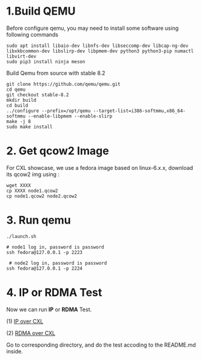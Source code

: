 # 1.Build QEMU 

 Before configure qemu, you may need to install some software using following commands
 ```
 sudo apt install libaio-dev libnfs-dev libseccomp-dev libcap-ng-dev libxkbcommon-dev libslirp-dev libpmem-dev python3 python3-pip numactl libvirt-dev
 sudo pip3 install ninja meson
 ```

Build Qemu from source with stable 8.2

 ```
git clone https://github.com/qemu/qemu.git
cd qemu
git checkout stable-8.2
mkdir build
cd build
../configure --prefix=/opt/qemu --target-list=i386-softmmu,x86_64-softmmu --enable-libpmem --enable-slirp
make -j 8
sudo make install
 ```

# 2. Get qcow2 Image

For CXL showcase, we use a fedora image based on linux-6.x.x, download its qcow2 img using :

```
wget XXXX
cp XXXX node1.qcow2
cp node1.qcow2 node2.qcow2
```

 # 3. Run qemu
 ```
 ./launch.sh

 # node1 log in, password is password
 ssh fedora@127.0.0.1 -p 2223

  # node2 log in, password is password
 ssh fedora@127.0.0.1 -p 2224

 ```

# 4. IP or RDMA Test
Now we can run **IP** or **RDMA** Test.

(1) [IP over CXL](../../ip/cxl/6.x.x/README.md)


(2) [RDMA over CXL](../../rdma/cxl/6.x.x/README.md)


Go to corresponding directory, and do the test accoding to the README.md inside. 